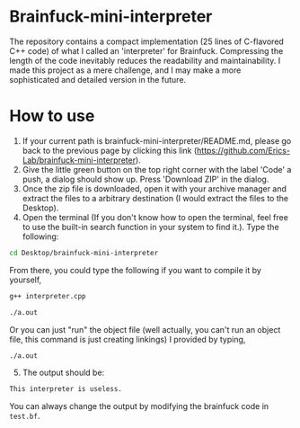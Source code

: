 # Brainfuck-mini-interpreter
The repository contains a compact implementation (25 lines of C-flavored C++ code) of what I called an 'interpreter' for Brainfuck. Compressing the length of the code inevitably reduces the readability and maintainability. I made this project as a mere challenge, and I may make a more sophisticated and detailed version in the future.

# How to use

1.  If your current path is brainfuck-mini-interpreter/README.md, please go back to the previous page by clicking this link (https://github.com/Erics-Lab/brainfuck-mini-interpreter).
2.  Give the little green button on the top right corner with the label 'Code' a push, a dialog should show up. Press 'Download ZIP' in the dialog.
3.  Once the zip file is downloaded, open it with your archive manager and extract the files to a arbitrary destination (I would extract the files to the Desktop).
4.  Open the terminal (If you don't know how to open the terminal, feel free to use the built-in search function in your system to find it.). Type the following:

```bash
cd Desktop/brainfuck-mini-interpreter
```
  From there, you could type the following if you want to compile it by yourself,
```bash
g++ interpreter.cpp
```
```bash
./a.out
```
  Or you can just "run" the object file (well actually, you can't run an object file, this command is just creating linkings) I provided by typing,
```bash
./a.out
```
5.  The output should be:

```bash
This interpreter is useless.
```
  
  You can always change the output by modifying the brainfuck code in ```test.bf```.

